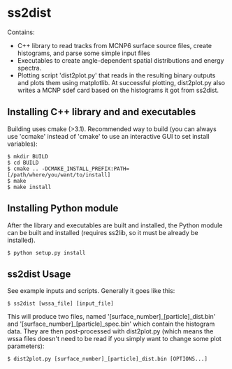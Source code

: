 # ss2dist

Contains:
* C++ library to read tracks from MCNP6 surface source files, create histograms, and parse some simple input files
* Executables to create angle-dependent spatial distributions and energy spectra.  
* Plotting script 'dist2plot.py' that reads in the resulting binary outputs and plots them using matplotlib.  At successful plotting, dist2plot.py also writes a MCNP sdef card based on the histograms it got from ss2dist.

## Installing C++ library and and executables

Building uses cmake (>3.1).  Recommended way to build (you can always use 'ccmake' instead of 'cmake' to use an interactive GUI to set install variables):

```
$ mkdir BUILD
$ cd BUILD
$ cmake .. -DCMAKE_INSTALL_PREFIX:PATH=[/path/where/you/want/to/install]
$ make
$ make install
```

## Installing Python module

After the library and executables are built and installed, the Python module can be built and installed (requires ss2lib, so it must be already be installed).

```
$ python setup.py install
```


## ss2dist Usage

See example inputs and scripts.  Generally it goes like this:

```
$ ss2dist [wssa_file] [input_file]
```

This will produce two files, named '[surface_number]\_[particle]\_dist.bin' and '[surface_number]\_[particle]\_spec.bin' which contain the histogram data.  They are then post-processed with dist2plot.py (which means the wssa files doesn't need to be read if you simply want to change some plot parameters):

```
$ dist2plot.py [surface_number]_[particle]_dist.bin [OPTIONS...]
```
